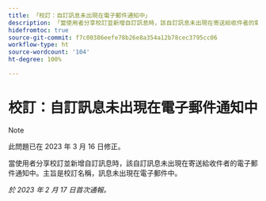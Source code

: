 ```yaml
---
title: 「校訂：自訂訊息未出現在電子郵件通知中」
description: 「當使用者分享校訂並新增自訂訊息時，該自訂訊息未出現在寄送給收件者的電子郵件通知中。主旨是校訂名稱，訊息未出現在電子郵件中。」
hidefromtoc: true
source-git-commit: f7c00386eefe78b26e8a354a12b78cec3795cc06
workflow-type: ht
source-wordcount: '104'
ht-degree: 100%

---
```



# 校訂：自訂訊息未出現在電子郵件通知中

>[!NOTE]
>
>此問題已在 2023 年 3 月 16 日修正。

當使用者分享校訂並新增自訂訊息時，該自訂訊息未出現在寄送給收件者的電子郵件通知中。主旨是校訂名稱，訊息未出現在電子郵件中。

_於 2023 年 2 月 17 日首次通報。_

